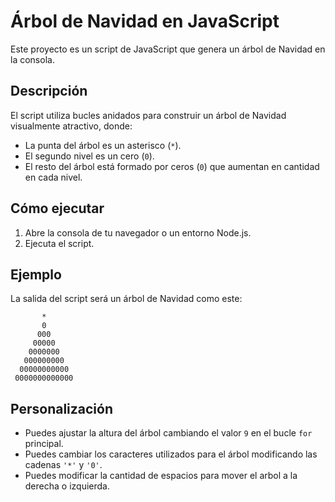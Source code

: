 # Árbol de Navidad en JavaScript

Este proyecto es un script de JavaScript que genera un árbol de Navidad en la consola.

## Descripción

El script utiliza bucles anidados para construir un árbol de Navidad visualmente atractivo, donde:

* La punta del árbol es un asterisco (`*`).
* El segundo nivel es un cero (`0`).
* El resto del árbol está formado por ceros (`0`) que aumentan en cantidad en cada nivel.

## Cómo ejecutar

1.  Abre la consola de tu navegador o un entorno Node.js.
3.  Ejecuta el script.

## Ejemplo

La salida del script será un árbol de Navidad como este:

           * 
           0
          000
         00000
        0000000
       000000000
      00000000000
     0000000000000


   ## Personalización

* Puedes ajustar la altura del árbol cambiando el valor `9` en el bucle `for` principal.
* Puedes cambiar los caracteres utilizados para el árbol modificando las cadenas `'*'` y `'0'`.
* Puedes modificar la cantidad de espacios para mover el arbol a la derecha o izquierda.

